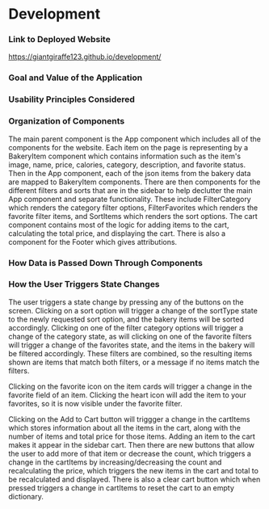 # Development

### Link to Deployed Website
https://giantgiraffe123.github.io/development/

### Goal and Value of the Application


### Usability Principles Considered


### Organization of Components
The main parent component is the App component which includes all of the components for the website. Each item on the page is representing by a BakeryItem component which contains information such as the item's image, name, price, calories, category, description, and favorite status. Then in the App component, each of the json items from the bakery data are mapped to BakeryItem components. There are then components for the different filters and sorts that are in the sidebar to help declutter the main App component and separate functionality. These include FilterCategory which renders the category filter options, FilterFavorites which renders the favorite filter items, and SortItems which renders the sort options. The cart component contains most of the logic for adding items to the cart, calculating the total price, and displaying the cart. There is also a component for the Footer which gives attributions. 


### How Data is Passed Down Through Components


### How the User Triggers State Changes
The user triggers a state change by pressing any of the buttons on the screen. Clicking on a sort option will trigger a change of the sortType state to the newly requested sort option, and the bakery items will be sorted accordingly. Clicking on one of the filter category options will trigger a change of the category state, as will clicking on one of the favorite filters will trigger a change of the favorites state, and the items in the bakery will be filtered accordingly. These filters are combined, so the resulting items shown are items that match both filters, or a message if no items match the filters. 

Clicking on the favorite icon on the item cards will trigger a change in the favorite field of an item. Clicking the heart icon will add the item to your favorites, so it is now visible under the favorite filter. 

Clicking on the Add to Cart button will triggger a change in the cartItems which stores information about all the items in the cart, along with the number of items and total price for those items. Adding an item to the cart makes it appear in the sidebar cart. Then there are new buttons that allow the user to add more of that item or decrease the count, which triggers a change in the cartItems by increasing/decreasing the count and recalculating the price, which triggers the new items in the cart and total to be recalculated and displayed. There is also a clear cart button which when pressed triggers a change in cartItems to reset the cart to an empty dictionary.

